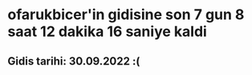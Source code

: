 # ofarukbicer'in gidisine son 7 gun 8 saat 12 dakika 16 saniye kaldi

## Gidis tarihi: 30.09.2022 :(